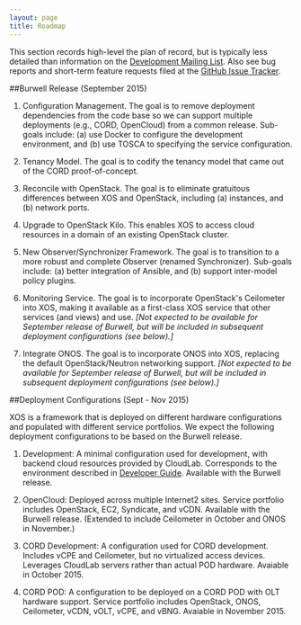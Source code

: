 ```yaml
---
layout: page
title: Roadmap
---
```


This section records high-level the plan of record, but is typically
less detailed than information on the
[Development Mailing List](https://groups.google.com/a/xosproject.org/forum/#!forum/devel).
Also see bug reports and short-term feature requests filed at the [GitHub Issue
Tracker](https://github.com/open-cloud/xos/issues).

##Burwell Release (September 2015)

1. Configuration Management. The goal is to remove deployment
dependencies from the code base so we can support multiple deployments
(e.g., CORD, OpenCloud) from a common release. Sub-goals include: (a)
use Docker to configure the development environment, and (b) use TOSCA
to specifying the service configuration.

2. Tenancy Model. The goal is to codify the tenancy model that came
out of the CORD proof-of-concept.

3. Reconcile with OpenStack. The goal is to eliminate gratuitous
differences between XOS and OpenStack, including (a) instances, and
(b) network ports.

4. Upgrade to OpenStack Kilo. This enables XOS to access cloud
resources in a domain of an existing OpenStack cluster.

5. New Observer/Synchronizer Framework. The goal is to transition to a
more robust and complete Observer (renamed Synchronizer). Sub-goals
include: (a) better integration of Ansible, and (b) support
inter-model policy plugins.

6. Monitoring Service. The goal is to incorporate OpenStack's
Ceilometer into XOS, making it available as a first-class XOS service
that other services (and views) and use. *[Not expected to be
available for September release of Burwell, but will be included in
subsequent deployment configurations (see below).]*

7. Integrate ONOS. The goal is to incorporate ONOS into XOS, replacing
the default OpenStack/Neutron networking support. *[Not expected to be
available for September release of Burwell, but will be included in
subsequent deployment configurations (see below).]*

##Deployment Configurations (Sept - Nov 2015)

XOS is a framework that is deployed on different hardware
configurations and populated with different service portfolios. We
expect the following deployment configurations to be based on the
Burwell release.

1. Development: A minimal configuration used for development, with backend
cloud resources provided by CloudLab. Corresponds to the environment
described in [Developer Guide](../2_developer). Available with the
Burwell release.

2. OpenCloud: Deployed across multiple Internet2 sites. Service
portfolio includes OpenStack, EC2, Syndicate, and vCDN. Available with
the Burwell release. (Extended to include Ceilometer in October and
ONOS in November.)

3. CORD Development: A configuration used for CORD development. 
Includes vCPE and Ceilometer, but no virtualized access devices. 
Leverages CloudLab servers rather than actual POD hardware. 
Avaiable in October 2015.

4. CORD POD: A configuration to be deployed on a CORD POD with OLT
hardware support. Service portfolio includes OpenStack, ONOS,
Ceilometer, vCDN, vOLT, vCPE, and vBNG. Avaiable in November 2015.
